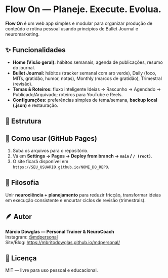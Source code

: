 # Flow On — Planeje. Execute. Evolua.

**Flow On** é um web app simples e modular para organizar produção de conteúdo e rotina pessoal usando princípios de Bullet Journal e neuromarketing.

## ✨ Funcionalidades

- **Home (Visão geral):** hábitos semanais, agenda de publicações, resumo do journal.
- **Bullet Journal:** hábitos (tracker semanal com aro verde), Daily (foco, MITs, gratidão, humor, notas), Monthly (marcos de gratidão), Trimestral (revisão).
- **Temas & Roteiros:** fluxo inteligente Ideias → Rascunho → Agendado → Publicado/Arquivado; roteiros para YouTube e Reels.
- **Configurações:** preferências simples de tema/semana, **backup local (.json)** e restauração.

## 🧱 Estrutura


## 🚀 Como usar (GitHub Pages)

1. Suba os arquivos para o repositório.
2. Vá em **Settings → Pages → Deploy from branch → `main` / `/ (root)`**.
3. O site ficará disponível em `https://SEU_USUARIO.github.io/NOME_DO_REPO`.

## 🧠 Filosofia

Unir **neurociência + planejamento** para reduzir fricção, transformar ideias em execução consistente e encurtar ciclos de revisão (trimestrais).

## 🪶 Autor

**Márcio Dowglas — Personal Trainer & NeuroCoach**  
Instagram: [@mdpersonal](https://www.instagram.com/marciodowglasfitness)  
Site/Blog: https://mbritodowglas.github.io/mdpersonal/

## 📄 Licença

MIT — livre para uso pessoal e educacional.